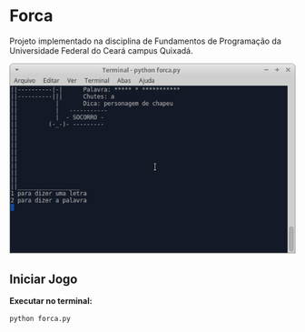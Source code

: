 # Forca

Projeto implementado na disciplina de Fundamentos de Programação da Universidade Federal do Ceará campus Quixadá.

<img src="images/forca.png" alt="tela do jogo">

## Iniciar Jogo

**Executar no terminal:** 

```terminal
python forca.py
```
